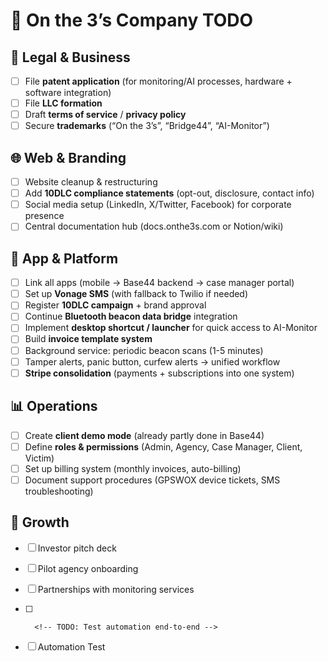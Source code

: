 # 📝 On the 3’s Company TODO

## 📑 Legal & Business
- [ ] File **patent application** (for monitoring/AI processes, hardware + software integration)
- [ ] File **LLC formation**
- [ ] Draft **terms of service** / **privacy policy**
- [ ] Secure **trademarks** (“On the 3’s”, “Bridge44”, “AI-Monitor”)

## 🌐 Web & Branding
- [ ] Website cleanup & restructuring
- [ ] Add **10DLC compliance statements** (opt-out, disclosure, contact info)
- [ ] Social media setup (LinkedIn, X/Twitter, Facebook) for corporate presence
- [ ] Central documentation hub (docs.onthe3s.com or Notion/wiki)

## 📱 App & Platform
- [ ] Link all apps (mobile → Base44 backend → case manager portal)
- [ ] Set up **Vonage SMS** (with fallback to Twilio if needed)
- [ ] Register **10DLC campaign** + brand approval
- [ ] Continue **Bluetooth beacon data bridge** integration
- [ ] Implement **desktop shortcut / launcher** for quick access to AI-Monitor
- [ ] Build **invoice template system**
- [ ] Background service: periodic beacon scans (1-5 minutes)
- [ ] Tamper alerts, panic button, curfew alerts → unified workflow
- [ ] **Stripe consolidation** (payments + subscriptions into one system)

## 📊 Operations
- [ ] Create **client demo mode** (already partly done in Base44)
- [ ] Define **roles & permissions** (Admin, Agency, Case Manager, Client, Victim)
- [ ] Set up billing system (monthly invoices, auto-billing)
- [ ] Document support procedures (GPSWOX device tickets, SMS troubleshooting)

## 🚀 Growth
- [ ] Investor pitch deck
- [ ] Pilot agency onboarding
- [ ] Partnerships with monitoring services
- [ ]       <!-- TODO: Test automation end-to-end -->
- [ ] Automation Test



